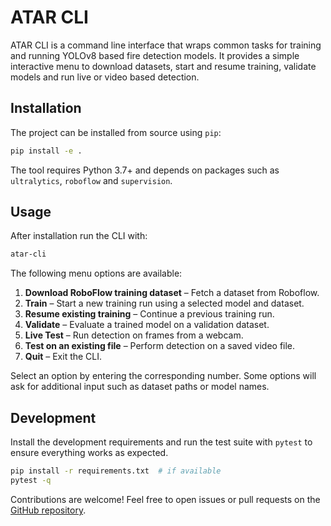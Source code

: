 # ATAR CLI

ATAR CLI is a command line interface that wraps common tasks for training and
running YOLOv8 based fire detection models. It provides a simple interactive
menu to download datasets, start and resume training, validate models and run
live or video based detection.

## Installation

The project can be installed from source using `pip`:

```bash
pip install -e .
```

The tool requires Python 3.7+ and depends on packages such as `ultralytics`,
`roboflow` and `supervision`.

## Usage

After installation run the CLI with:

```bash
atar-cli
```

The following menu options are available:

1. **Download RoboFlow training dataset** – Fetch a dataset from Roboflow.
2. **Train** – Start a new training run using a selected model and dataset.
3. **Resume existing training** – Continue a previous training run.
4. **Validate** – Evaluate a trained model on a validation dataset.
5. **Live Test** – Run detection on frames from a webcam.
6. **Test on an existing file** – Perform detection on a saved video file.
7. **Quit** – Exit the CLI.

Select an option by entering the corresponding number. Some options will ask for
additional input such as dataset paths or model names.

## Development

Install the development requirements and run the test suite with `pytest` to
ensure everything works as expected.

```bash
pip install -r requirements.txt  # if available
pytest -q
```

Contributions are welcome! Feel free to open issues or pull requests on the
[GitHub repository](https://github.com/otman-dev/atar-cli).
